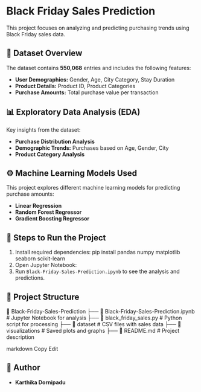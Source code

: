# Black Friday Sales Prediction

This project focuses on analyzing and predicting purchasing trends using Black Friday sales data.

## 📌 Dataset Overview
The dataset contains **550,068** entries and includes the following features:
- **User Demographics:** Gender, Age, City Category, Stay Duration
- **Product Details:** Product ID, Product Categories
- **Purchase Amounts:** Total purchase value per transaction

## 📊 Exploratory Data Analysis (EDA)
Key insights from the dataset:
- **Purchase Distribution Analysis**
- **Demographic Trends:** Purchases based on Age, Gender, City
- **Product Category Analysis**

## ⚙️ Machine Learning Models Used
This project explores different machine learning models for predicting purchase amounts:
- **Linear Regression**
- **Random Forest Regressor**
- **Gradient Boosting Regressor**

## 🚀 Steps to Run the Project
1. Install required dependencies:
pip install pandas numpy matplotlib seaborn scikit-learn
2. Open Jupyter Notebook:
3. Run `Black-Friday-Sales-Prediction.ipynb` to see the analysis and predictions.

## 📂 Project Structure
📁 Black-Friday-Sales-Prediction ├── 📄 Black-Friday-Sales-Prediction.ipynb # Jupyter Notebook for analysis ├── 📄 black_friday_sales.py # Python script for processing ├── 📂 dataset # CSV files with sales data ├── 📂 visualizations # Saved plots and graphs ├── 📄 README.md # Project description

markdown
Copy
Edit

## 📌 Author
- **Karthika Dornipadu**  